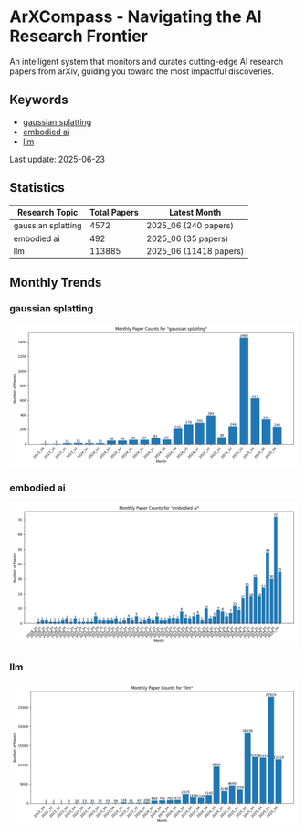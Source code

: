 # ArXCompass - Navigating the AI Research Frontier
An intelligent system that monitors and curates cutting-edge AI research papers from arXiv, guiding you toward the most impactful discoveries.

## Keywords

- [gaussian splatting](gaussian_splatting/)
- [embodied ai](embodied_ai/)
- [llm](llm/)

Last update: 2025-06-23

## Statistics

| Research Topic | Total Papers | Latest Month |
| --- | --- | --- |
| gaussian splatting | 4572 | 2025_06 (240 papers) |
| embodied ai | 492 | 2025_06 (35 papers) |
| llm | 113885 | 2025_06 (11418 papers) |

## Monthly Trends

### gaussian splatting

![Monthly Paper Counts for gaussian splatting](gaussian_splatting/monthly_stats.png)

### embodied ai

![Monthly Paper Counts for embodied ai](embodied_ai/monthly_stats.png)

### llm

![Monthly Paper Counts for llm](llm/monthly_stats.png)

